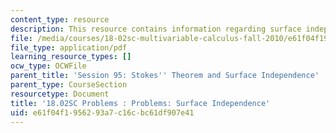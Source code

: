 ```yaml
---
content_type: resource
description: This resource contains information regarding surface independence.
file: /media/courses/18-02sc-multivariable-calculus-fall-2010/e61f04f1956293a7c16cbc61df907e41_MIT18_02SC_pb_95_quest.pdf
file_type: application/pdf
learning_resource_types: []
ocw_type: OCWFile
parent_title: 'Session 95: Stokes'' Theorem and Surface Independence'
parent_type: CourseSection
resourcetype: Document
title: '18.02SC Problems : Problems: Surface Independence'
uid: e61f04f1-9562-93a7-c16c-bc61df907e41
---
```

